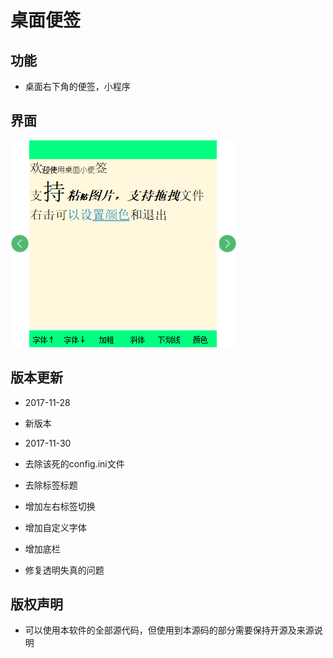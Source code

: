 # 桌面便签
## 功能
* 桌面右下角的便签，小程序

## 界面
![界面](https://github.com/hebin123456/Desknote/blob/master/desknote/image/screenshot.png)

## 版本更新
* 2017-11-28
* 新版本

* 2017-11-30
* 去除该死的config.ini文件
* 去除标签标题
* 增加左右标签切换
* 增加自定义字体
* 增加底栏
* 修复透明失真的问题

## 版权声明
* 可以使用本软件的全部源代码，但使用到本源码的部分需要保持开源及来源说明